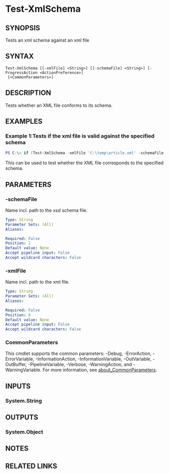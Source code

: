 ﻿---
external help file: EulandaConnect-help.xml
Module Name: EulandaConnect
online version: https://github.com/Eulanda/EulandaConnect/blob/master/docs/Test-XmlSchema.md
schema: 2.0.0
lastMod: 2024-03-19T06:27:26
---

# Test-XmlSchema

## SYNOPSIS
Tests an xml schema against an xml file

## SYNTAX

```
Test-XmlSchema [[-xmlFile] <String>] [[-schemaFile] <String>] [-ProgressAction <ActionPreference>]
 [<CommonParameters>]
```

## DESCRIPTION
Tests whether an XML file conforms to its schema.

## EXAMPLES

### Example 1:Tests if the xml file is valid against the specified schema
```powershell
PS C:\> if (Test-XmlSchema -xmlFile 'C:\temp\article.xml' -schemaFile 'C:\temp\article.xsd' ) { Write-Host 'XML file is valid' } else { 'XML file is not valid' }
```

This can be used to test whether the XML file corresponds to the specified schema. 

## PARAMETERS

### -schemaFile
Name incl. path to the xsd schema file.

```yaml
Type: String
Parameter Sets: (All)
Aliases:

Required: False
Position: 1
Default value: None
Accept pipeline input: False
Accept wildcard characters: False
```

### -xmlFile
Name incl. path to the xml file.

```yaml
Type: String
Parameter Sets: (All)
Aliases:

Required: False
Position: 0
Default value: None
Accept pipeline input: False
Accept wildcard characters: False
```


### CommonParameters
This cmdlet supports the common parameters: -Debug, -ErrorAction, -ErrorVariable, -InformationAction, -InformationVariable, -OutVariable, -OutBuffer, -PipelineVariable, -Verbose, -WarningAction, and -WarningVariable. For more information, see [about_CommonParameters](http://go.microsoft.com/fwlink/?LinkID=113216).

## INPUTS

### System.String

## OUTPUTS

### System.Object
## NOTES

## RELATED LINKS


